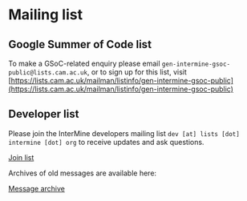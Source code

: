 # Mailing list

## Google Summer of Code list

To make a GSoC-related enquiry please email `gen-intermine-gsoc-public@lists.cam.ac.uk`, or to sign up for this list, visit [https://lists.cam.ac.uk/mailman/listinfo/gen-intermine-gsoc-public](https://lists.cam.ac.uk/mailman/listinfo/gen-intermine-gsoc-public)

## Developer list

Please join the InterMine developers mailing list `dev [at] lists [dot] intermine [dot] org` to receive updates and ask questions.

[Join list](https://lists.intermine.org/mailman/listinfo/dev)

Archives of old messages are available here:

[Message archive](https://lists.intermine.org/pipermail/dev/)


